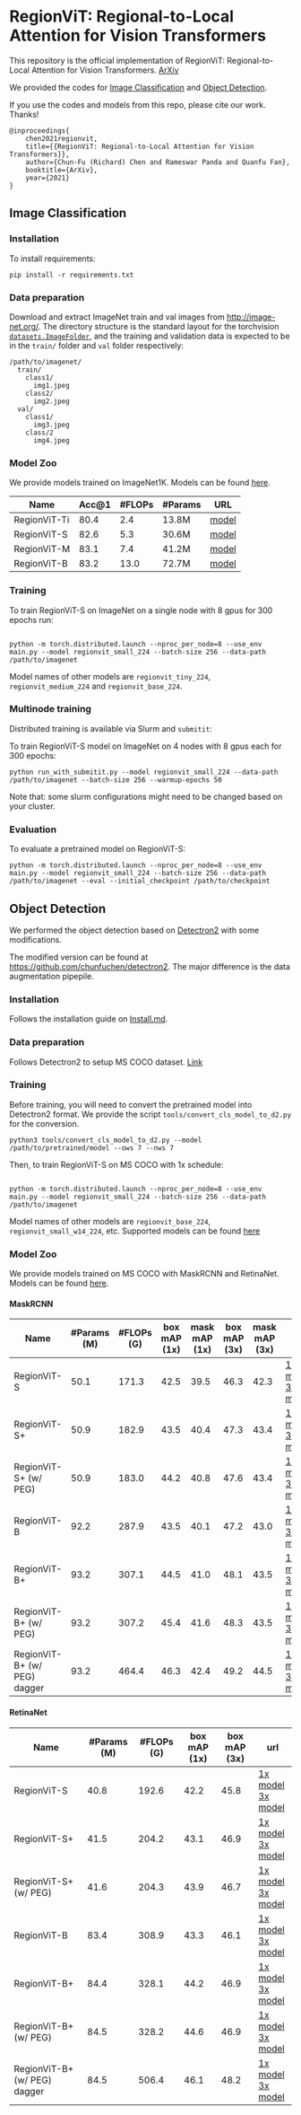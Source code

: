 # RegionViT: Regional-to-Local Attention for Vision Transformers

This repository is the official implementation of RegionViT: Regional-to-Local Attention for Vision Transformers. [ArXiv](https://arxiv.org/abs/2106.02689) 

We provided the codes for [Image Classification](#image-classification) and [Object Detection](#object-detection).

If you use the codes and models from this repo, please cite our work. Thanks!

```
@inproceedings{
    chen2021regionvit,
    title={{RegionViT: Regional-to-Local Attention for Vision Transformers}},
    author={Chun-Fu (Richard) Chen and Rameswar Panda and Quanfu Fan},
    booktitle={ArXiv},
    year={2021}
}
```

## Image Classification

### Installation

To install requirements:

```setup
pip install -r requirements.txt
```

### Data preparation

Download and extract ImageNet train and val images from http://image-net.org/.
The directory structure is the standard layout for the torchvision [`datasets.ImageFolder`](https://pytorch.org/docs/stable/torchvision/datasets.html#imagefolder), and the training and validation data is expected to be in the `train/` folder and `val` folder respectively:

```
/path/to/imagenet/
  train/
    class1/
      img1.jpeg
    class2/
      img2.jpeg
  val/
    class1/
      img3.jpeg
    class/2
      img4.jpeg
```

### Model Zoo

We provide models trained on ImageNet1K. Models can be found [here](https://github.com/IBM/RegionViT/releases/tag/weights-v0.1).

| Name | Acc@1 | #FLOPs | #Params | URL |
| --- | --- | --- | --- | --- |
| RegionViT-Ti | 80.4 | 2.4 | 13.8M | [model](https://github.com/IBM/RegionViT/releases/download/weights-v0.1/RegionViT-Ti.pth) |
| RegionViT-S | 82.6 | 5.3 | 30.6M| [model](https://github.com/IBM/RegionViT/releases/download/weights-v0.1/RegionViT-S.pth) |
| RegionViT-M | 83.1 | 7.4 | 41.2M | [model](https://github.com/IBM/RegionViT/releases/download/weights-v0.1/RegionViT-S.pth) |
| RegionViT-B | 83.2 | 13.0 | 72.7M | [model](https://github.com/IBM/RegionViT/releases/download/weights-v0.1/RegionViT-B.pth) |


### Training

To train RegionViT-S on ImageNet on a single node with 8 gpus for 300 epochs run:

```shell script

python -m torch.distributed.launch --nproc_per_node=8 --use_env main.py --model regionvit_small_224 --batch-size 256 --data-path /path/to/imagenet
```

Model names of other models are `regionvit_tiny_224`, `regionvit_medium_224` and `regionvit_base_224`.

### Multinode training

Distributed training is available via Slurm and `submitit`:

To train RegionViT-S model on ImageNet on 4 nodes with 8 gpus each for 300 epochs:

```
python run_with_submitit.py --model regionvit_small_224 --data-path /path/to/imagenet --batch-size 256 --warmup-epochs 50
```

Note that: some slurm configurations might need to be changed based on your cluster.


### Evaluation

To evaluate a pretrained model on RegionViT-S:

```
python -m torch.distributed.launch --nproc_per_node=8 --use_env main.py --model regionvit_small_224 --batch-size 256 --data-path /path/to/imagenet --eval --initial_checkpoint /path/to/checkpoint
```


## Object Detection

We performed the object detection based on [Detectron2](https://github.com/facebookresearch/detectron2) with some modifications.

The modified version can be found at https://github.com/chunfuchen/detectron2. 
The major difference is the data augmentation pipepile.

### Installation

Follows the installation guide on [Install.md](https://github.com/chunfuchen/detectron2/blob/master/INSTALL.md).

### Data preparation

Follows Detectron2 to setup MS COCO dataset. [Link](https://detectron2.readthedocs.io/en/latest/tutorials/builtin_datasets.html)

### Training

Before training, you will need to convert the pretrained model into Detectron2 format. We provide the script `tools/convert_cls_model_to_d2.py` for the conversion.

```shell script
python3 tools/convert_cls_model_to_d2.py --model /path/to/pretrained/model --ows 7 --nws 7
```

Then, to train RegionViT-S on MS COCO with 1x schedule:

```shell script

python -m torch.distributed.launch --nproc_per_node=8 --use_env main.py --model regionvit_small_224 --batch-size 256 --data-path /path/to/imagenet
```

Model names of other models are `regionvit_base_224`, `regionvit_small_w14_224`, etc. Supported models can be found [here](./regionvit/regionvit.py)

### Model Zoo

We provide models trained on MS COCO with MaskRCNN and RetinaNet. Models can be found [here](https://github.com/IBM/RegionViT/releases/tag/weights-v0.1).

#### MaskRCNN

| Name | #Params (M) | #FLOPs (G) | box mAP (1x) | mask mAP (1x) | box mAP (3x) | mask mAP (3x) | url |
| --- | --- | --- | --- | --- | ---| --- | --- |
| RegionViT-S  | 50.1 | 171.3 | 42.5 | 39.5 | 46.3 | 42.3 | [1x model](https://github.com/IBM/RegionViT/releases/download/weights-v0.1/MaskRCNN_1x_RegionViT-S.pth) <br /> [3x model](https://github.com/IBM/RegionViT/releases/download/weights-v0.1/MaskRCNN_3x_RegionViT-S.pth) |
| RegionViT-S+ | 50.9 | 182.9 | 43.5 | 40.4 | 47.3 | 43.4 | [1x model](https://github.com/IBM/RegionViT/releases/download/weights-v0.1/MaskRCNN_1x_RegionViT-S+.pth) <br /> [3x model](https://github.com/IBM/RegionViT/releases/download/weights-v0.1/MaskRCNN_3x_RegionViT-S+.pth) |
| RegionViT-S+ (w/ PEG) | 50.9 | 183.0 | 44.2 | 40.8 | 47.6 | 43.4 | [1x model](https://github.com/IBM/RegionViT/releases/download/weights-v0.1/MaskRCNN_1x_RegionViT-S+peg.pth) <br /> [3x model](https://github.com/IBM/RegionViT/releases/download/weights-v0.1/MaskRCNN_3x_RegionViT-S+peg.pth) |
| RegionViT-B  | 92.2 | 287.9 | 43.5 | 40.1 | 47.2 | 43.0 | [1x model](https://github.com/IBM/RegionViT/releases/download/weights-v0.1/MaskRCNN_1x_RegionViT-B.pth) <br /> [3x model](https://github.com/IBM/RegionViT/releases/download/weights-v0.1/MaskRCNN_3x_RegionViT-B.pth) |
| RegionViT-B+ | 93.2 | 307.1 | 44.5 | 41.0 | 48.1 | 43.5 | [1x model](https://github.com/IBM/RegionViT/releases/download/weights-v0.1/MaskRCNN_1x_RegionViT-B+.pth) <br /> [3x model](https://github.com/IBM/RegionViT/releases/download/weights-v0.1/MaskRCNN_3x_RegionViT-B+.pth) |
| RegionViT-B+ (w/ PEG) | 93.2 | 307.2 | 45.4 | 41.6 | 48.3 | 43.5 | [1x model](https://github.com/IBM/RegionViT/releases/download/weights-v0.1/MaskRCNN_1x_RegionViT-B+peg.pth) <br /> [3x model](https://github.com/IBM/RegionViT/releases/download/weights-v0.1/MaskRCNN_3x_RegionViT-B+peg.pth) |
| RegionViT-B+ (w/ PEG) dagger | 93.2 | 464.4 | 46.3 | 42.4 | 49.2 | 44.5 | [1x model](https://github.com/IBM/RegionViT/releases/download/weights-v0.1/MaskRCNN_1x_RegionViT-B+peg_dagger.pth) <br /> [3x model](https://github.com/IBM/RegionViT/releases/download/weights-v0.1/MaskRCNN_3x_RegionViT-B+peg_dagger.pth) |


#### RetinaNet

| Name | #Params (M) | #FLOPs (G) | box mAP (1x) | box mAP (3x) | url |
| --- | --- | --- | --- | --- | ---| 
| RegionViT-S  | 40.8 | 192.6 | 42.2 | 45.8  | [1x model](https://github.com/IBM/RegionViT/releases/download/weights-v0.1/RetinaNet_1x_RegionViT-S.pth) <br /> [3x model](https://github.com/IBM/RegionViT/releases/download/weights-v0.1/RetinaNet_3x_RegionViT-S.pth) |
| RegionViT-S+ | 41.5 | 204.2 | 43.1 | 46.9 | [1x model](https://github.com/IBM/RegionViT/releases/download/weights-v0.1/RetinaNet_1x_RegionViT-S+.pth) <br /> [3x model](https://github.com/IBM/RegionViT/releases/download/weights-v0.1/RetinaNet_3x_RegionViT-S+.pth) |
| RegionViT-S+ (w/ PEG) | 41.6 | 204.3 | 43.9 | 46.7  | [1x model](https://github.com/IBM/RegionViT/releases/download/weights-v0.1/RetinaNet_1x_RegionViT-S+peg.pth) <br /> [3x model](https://github.com/IBM/RegionViT/releases/download/weights-v0.1/RetinaNet_3x_RegionViT-S+peg.pth) |
| RegionViT-B  | 83.4 | 308.9 | 43.3 | 46.1 | [1x model](https://github.com/IBM/RegionViT/releases/download/weights-v0.1/RetinaNet_1x_RegionViT-B.pth) <br /> [3x model](https://github.com/IBM/RegionViT/releases/download/weights-v0.1/RetinaNet_3x_RegionViT-B.pth) |
| RegionViT-B+ | 84.4 | 328.1 | 44.2 | 46.9| [1x model](https://github.com/IBM/RegionViT/releases/download/weights-v0.1/RetinaNet_1x_RegionViT-B+.pth) <br /> [3x model](https://github.com/IBM/RegionViT/releases/download/weights-v0.1/RetinaNet_3x_RegionViT-B+.pth) |
| RegionViT-B+ (w/ PEG) | 84.5 | 328.2 | 44.6 | 46.9  | [1x model](https://github.com/IBM/RegionViT/releases/download/weights-v0.1/RetinaNet_1x_RegionViT-B+peg.pth) <br /> [3x model](https://github.com/IBM/RegionViT/releases/download/weights-v0.1/RetinaNet_3x_RegionViT-B+peg.pth) |
| RegionViT-B+ (w/ PEG) dagger | 84.5 | 506.4 | 46.1 | 48.2  | [1x model](https://github.com/IBM/RegionViT/releases/download/weights-v0.1/RetinaNet_1x_RegionViT-B+peg_dagger.pth) <br /> [3x model](https://github.com/IBM/RegionViT/releases/download/weights-v0.1/RetinaNet_3x_RegionViT-B+peg_dagger.pth) |

